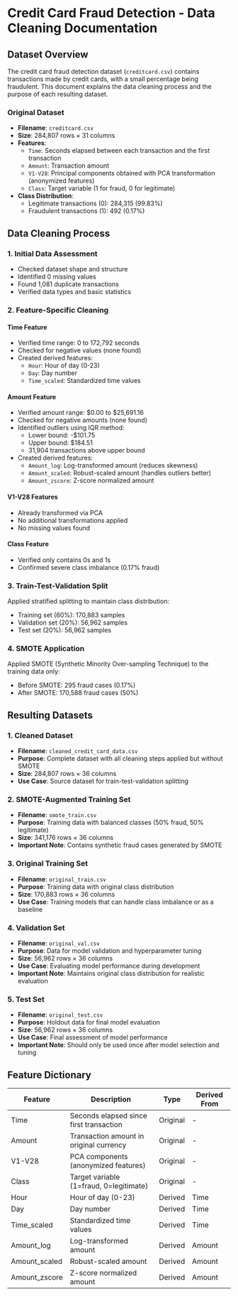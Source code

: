 # Credit Card Fraud Detection - Data Cleaning Documentation

## Dataset Overview

The credit card fraud detection dataset (`creditcard.csv`) contains transactions made by credit cards, with a small percentage being fraudulent. This document explains the data cleaning process and the purpose of each resulting dataset.

### Original Dataset

- **Filename**: `creditcard.csv`
- **Size**: 284,807 rows × 31 columns
- **Features**:
  - `Time`: Seconds elapsed between each transaction and the first transaction
  - `Amount`: Transaction amount
  - `V1-V28`: Principal components obtained with PCA transformation (anonymized features)
  - `Class`: Target variable (1 for fraud, 0 for legitimate)
- **Class Distribution**: 
  - Legitimate transactions (0): 284,315 (99.83%)
  - Fraudulent transactions (1): 492 (0.17%)

## Data Cleaning Process

### 1. Initial Data Assessment

- Checked dataset shape and structure
- Identified 0 missing values
- Found 1,081 duplicate transactions
- Verified data types and basic statistics

### 2. Feature-Specific Cleaning

#### Time Feature
- Verified time range: 0 to 172,792 seconds
- Checked for negative values (none found)
- Created derived features:
  - `Hour`: Hour of day (0-23)
  - `Day`: Day number
  - `Time_scaled`: Standardized time values

#### Amount Feature
- Verified amount range: $0.00 to $25,691.16
- Checked for negative amounts (none found)
- Identified outliers using IQR method:
  - Lower bound: -$101.75
  - Upper bound: $184.51
  - 31,904 transactions above upper bound
- Created derived features:
  - `Amount_log`: Log-transformed amount (reduces skewness)
  - `Amount_scaled`: Robust-scaled amount (handles outliers better)
  - `Amount_zscore`: Z-score normalized amount

#### V1-V28 Features
- Already transformed via PCA
- No additional transformations applied
- No missing values found

#### Class Feature
- Verified only contains 0s and 1s
- Confirmed severe class imbalance (0.17% fraud)

### 3. Train-Test-Validation Split

Applied stratified splitting to maintain class distribution:
- Training set (60%): 170,883 samples
- Validation set (20%): 56,962 samples
- Test set (20%): 56,962 samples

### 4. SMOTE Application

Applied SMOTE (Synthetic Minority Over-sampling Technique) to the training data only:
- Before SMOTE: 295 fraud cases (0.17%)
- After SMOTE: 170,588 fraud cases (50%)

## Resulting Datasets

### 1. Cleaned Dataset

- **Filename**: `cleaned_credit_card_data.csv`
- **Purpose**: Complete dataset with all cleaning steps applied but without SMOTE
- **Size**: 284,807 rows × 36 columns
- **Use Case**: Source dataset for train-test-validation splitting

### 2. SMOTE-Augmented Training Set

- **Filename**: `smote_train.csv`
- **Purpose**: Training data with balanced classes (50% fraud, 50% legitimate)
- **Size**: 341,176 rows × 36 columns
- **Important Note**: Contains synthetic fraud cases generated by SMOTE

### 3. Original Training Set

- **Filename**: `original_train.csv`
- **Purpose**: Training data with original class distribution
- **Size**: 170,883 rows × 36 columns
- **Use Case**: Training models that can handle class imbalance or as a baseline

### 4. Validation Set

- **Filename**: `original_val.csv`
- **Purpose**: Data for model validation and hyperparameter tuning
- **Size**: 56,962 rows × 36 columns
- **Use Case**: Evaluating model performance during development
- **Important Note**: Maintains original class distribution for realistic evaluation

### 5. Test Set

- **Filename**: `original_test.csv`
- **Purpose**: Holdout data for final model evaluation
- **Size**: 56,962 rows × 36 columns
- **Use Case**: Final assessment of model performance
- **Important Note**: Should only be used once after model selection and tuning

## Feature Dictionary

| Feature | Description | Type | Derived From |
|---------|-------------|------|-------------|
| Time | Seconds elapsed since first transaction | Original | - |
| Amount | Transaction amount in original currency | Original | - |
| V1-V28 | PCA components (anonymized features) | Original | - |
| Class | Target variable (1=fraud, 0=legitimate) | Original | - |
| Hour | Hour of day (0-23) | Derived | Time |
| Day | Day number | Derived | Time |
| Time_scaled | Standardized time values | Derived | Time |
| Amount_log | Log-transformed amount | Derived | Amount |
| Amount_scaled | Robust-scaled amount | Derived | Amount |
| Amount_zscore | Z-score normalized amount | Derived | Amount |



